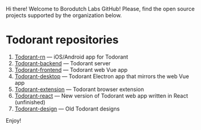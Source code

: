 Hi there! Welcome to Borodutch Labs GitHub! Please, find the open source projects supported by the organization below.

# Todorant repositories

1. [Todorant-rn](https://github.com/Borodutch/todorant-rn) — iOS/Android app for Todorant
2. [Todorant-backend](https://github.com/Borodutch/todorant-backend) — Todorant server
3. [Todorant-frontend](https://github.com/Borodutch/todorant-frontend) — Todorant web Vue app
4. [Todorant-desktop](https://github.com/Borodutch/todorant-desktop) — Todorant Electron app that mirrors the web Vue app
5. [Todorant-extension](https://github.com/Borodutch/todorant-browser-extension) — Todorant browser extension
6. [Todorant-react](https://github.com/Borodutch/todorant-react) — New version of Todorant web app written in React (unfinished)
7. [Todorant-design](https://github.com/Borodutch/todorant-design) — Old Todorant designs

Enjoy!
